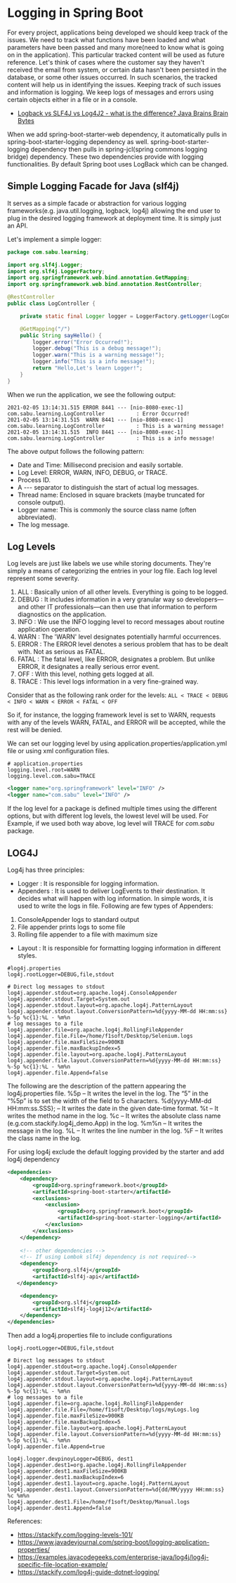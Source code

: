 # Logging in Spring Boot #

For every project, applications being developed we should keep track of the issues. We need to track what functions have 
been loaded and what parameters have been passed and many more(need to know what is going on in the application). 
This particular tracked content will be used as  future reference. Let's think of cases where the customer say they 
haven't received the email from system, or certain data hasn't been persisted in the database, or some other issues occurred.
In such scenarios, the tracked content will help us in identifying the issues. Keeping track of such issues and information
is logging. We keep logs of messages and errors using certain objects either in a file or in a console.

- [Logback vs SLF4J vs Log4J2 - what is the difference? Java Brains Brain Bytes](https://youtu.be/SWHYrCXIL38)

When we add spring-boot-starter-web dependency, it automatically pulls in spring-boot-starter-logging dependency as well.
spring-boot-starter-logging dependency then pulls in spring-jcl(spring commons logging bridge) dependency. 
These two dependencies provide with logging functionalities. By default Spring boot uses LogBack which can be changed.
 
## Simple Logging Facade for Java (slf4j) ##
It serves as a simple facade or abstraction for various logging frameworks(e.g. java.util.logging, logback, log4j)
allowing the end user to plug in the desired logging framework at deployment time. It is simply just an API.

Let's implement a simple logger:

```java
package com.sabu.learning;

import org.slf4j.Logger;
import org.slf4j.LoggerFactory;
import org.springframework.web.bind.annotation.GetMapping;
import org.springframework.web.bind.annotation.RestController;

@RestController
public class LogController {

    private static final Logger logger = LoggerFactory.getLogger(LogController.class);

    @GetMapping("/")
    public String sayHello() {
        logger.error("Error Occurred!");
        logger.debug("This is a debug message!");
        logger.warn("This is a warning message!");
        logger.info("This is a info message!");
        return "Hello,Let's learn Logger!";
    }
}
```
When we run the application, we see the following output:

```
2021-02-05 13:14:31.515 ERROR 8441 --- [nio-8080-exec-1] com.sabu.learning.LogController          : Error Occurred!
2021-02-05 13:14:31.515  WARN 8441 --- [nio-8080-exec-1] com.sabu.learning.LogController          : This is a warning message!
2021-02-05 13:14:31.515  INFO 8441 --- [nio-8080-exec-1] com.sabu.learning.LogController          : This is a info message!
```
The above output follows the following pattern:
- Date and Time: Millisecond precision and easily sortable.
- Log Level: ERROR, WARN, INFO, DEBUG, or TRACE.
- Process ID.
- A --- separator to distinguish the start of actual log messages.
- Thread name: Enclosed in square brackets (maybe truncated for console output).
- Logger name: This is commonly the source class name (often abbreviated).
- The log message.

## Log Levels ##

Log levels are just like labels we use while storing documents. They're simply a means of categorizing the entries 
in your log file. Each log level represent some severity. 

1. ALL : Basically union of all other levels. Everything is going to be logged.
2. DEBUG : It includes information in a very granular way so developers—and other IT professionals—can then use 
that information to perform diagnostics on the application.
3. INFO : We use the INFO logging level to record messages about routine application operation. 
4. WARN : The 'WARN' level designates potentially harmful occurrences.
5. ERROR : The ERROR level denotes a serious problem that has to be dealt with. Not as serious as FATAL.
6. FATAL : The fatal level, like ERROR, designates a problem. But unlike ERROR, it designates a really serious error event.
7. OFF : With this level, nothing gets logged at all.
8. TRACE : This level logs information in a very fine-grained way.

Consider that as the following rank order for the levels:
`ALL < TRACE < DEBUG < INFO < WARN < ERROR < FATAL < OFF`

So if, for instance, the logging framework level is set to WARN, requests with any of the levels WARN, FATAL,
and ERROR will be accepted, while the rest will be denied.

We can set our logging level by using application.properties/application.yml file or using xml configuration files.

```properties
# application.properties 
logging.level.root=WARN
logging.level.com.sabu=TRACE
```

```xml
<logger name="org.springframework" level="INFO" />
<logger name="com.sabu" level="INFO" />
```
If the log level for a package is defined multiple times using the different options, but with different log levels, 
the lowest level will be used. For Example, if we used both way above, log level will TRACE for _com.sabu_ package.

## LOG4J ##

Log4j has three principles:
- Logger : It is responsible for logging information.
- Appenders : It is used to deliver LogEvents to their destination. It decides what will happen with log information. 
In simple words, it is used to write the logs in file. Following are few types of Appenders:
1. ConsoleAppender logs to standard output
2. File appender prints logs to some file
3. Rolling file appender to a file with maximum size
- Layout : It is responsible for formatting logging information in different styles.

```properties
#log4j.properties
log4j.rootLogger=DEBUG,file,stdout

# Direct log messages to stdout
log4j.appender.stdout=org.apache.log4j.ConsoleAppender
log4j.appender.stdout.Target=System.out
log4j.appender.stdout.layout=org.apache.log4j.PatternLayout
log4j.appender.stdout.layout.ConversionPattern=%d{yyyy-MM-dd HH:mm:ss} %-5p %c{1}:%L - %m%n
# log messages to a file
log4j.appender.file=org.apache.log4j.RollingFileAppender
log4j.appender.file.File=/home/f1soft/Desktop/Selenium.logs
log4j.appender.file.maxFileSize=900KB
log4j.appender.file.maxBackupIndex=5
log4j.appender.file.layout=org.apache.log4j.PatternLayout
log4j.appender.file.layout.ConversionPattern=%d{yyyy-MM-dd HH:mm:ss} %-5p %c{1}:%L - %m%n
log4j.appender.file.Append=false
```

The following are the description of the pattern appearing the log4j.properties file.
%5p – It writes the level in the log. The “5” in the “%5p” is to set the width of the field to 5 characters.
%d{yyyy-MM-dd HH:mm:ss.SSS}; – It writes the date in the given date-time format.
%t – It writes the method name in the log.
%c – It writes the absolute class name (e.g.com.stackify.log4j_demo.App) in the log.
%m%n – It writes the message in the log.
%L – It writes the line number in the log.
%F – It writes the class name in the log.

For using log4j exclude the default logging provided by  the starter and add log4j dependency

```xml
<dependencies>
    <dependency>
        <groupId>org.springframework.boot</groupId>
        <artifactId>spring-boot-starter</artifactId>
        <exclusions>
            <exclusion>
                <groupId>org.springframework.boot</groupId>
                <artifactId>spring-boot-starter-logging</artifactId>
            </exclusion>
        </exclusions>
    </dependency>
    
    <!-- other dependencies -->
    <!-- If using Lombok slf4j dependency is not required-->
    <dependency>
      	<groupId>org.slf4j</groupId>
        <artifactId>slf4j-api</artifactId>
   </dependency>

    <dependency>
        <groupId>org.slf4j</groupId>
        <artifactId>slf4j-log4j12</artifactId>
    </dependency>
</dependencies>
```

Then add a log4j.properties file to include configurations

```properties
log4j.rootLogger=DEBUG,file,stdout

# Direct log messages to stdout
log4j.appender.stdout=org.apache.log4j.ConsoleAppender
log4j.appender.stdout.Target=System.out
log4j.appender.stdout.layout=org.apache.log4j.PatternLayout
log4j.appender.stdout.layout.ConversionPattern=%d{yyyy-MM-dd HH:mm:ss} %-5p %c{1}:%L - %m%n
# log messages to a file
log4j.appender.file=org.apache.log4j.RollingFileAppender
log4j.appender.file.File=/home/f1soft/Desktop/logs/myLogs.log
log4j.appender.file.maxFileSize=900KB
log4j.appender.file.maxBackupIndex=5
log4j.appender.file.layout=org.apache.log4j.PatternLayout
log4j.appender.file.layout.ConversionPattern=%d{yyyy-MM-dd HH:mm:ss} %-5p %c{1}:%L - %m%n
log4j.appender.file.Append=true

log4j.logger.devpinoyLogger=DEBUG, dest1
log4j.appender.dest1=org.apache.log4j.RollingFileAppender
log4j.appender.dest1.maxFileSize=900KB
log4j.appender.dest1.maxBackupIndex=6
log4j.appender.dest1.layout=org.apache.log4j.PatternLayout
log4j.appender.dest1.layout.ConversionPattern=%d{dd/MM/yyyy HH:mm:ss} %c %m%n
log4j.appender.dest1.File=/home/f1soft/Desktop/Manual.logs
log4j.appender.dest1.Append=false
```

References: 

- https://stackify.com/logging-levels-101/
- https://www.javadevjournal.com/spring-boot/logging-application-properties/
- https://examples.javacodegeeks.com/enterprise-java/log4j/log4j-specific-file-location-example/
- https://stackify.com/log4j-guide-dotnet-logging/